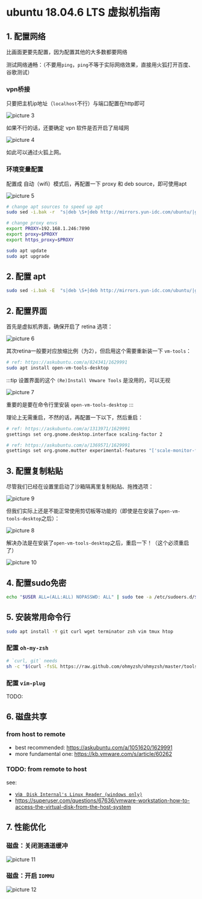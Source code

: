 # ubuntu 18.04.6 LTS 虚拟机指南

## 1. 配置网络

比画面更要先配置，因为配置其他的大多数都要网络

测试网络通畅：（不要用`ping`，`ping`不等于实际网络效果，直接用火狐打开百度、谷歌测试）

### vpn桥接

只要把主机ip地址（`localhost`不行）与端口配置在http即可

![picture 3](.imgs/full-guide_ubuntu-in-vmware-1663146396647-0cd496b89408bfd8ddf553bc9233d09fcd5f8e2ecc63e246910ef58d63a3ce0c.png)  
 
如果不行的话，还要确定 vpn 软件是否开启了局域网

![picture 4](.imgs/full-guide_ubuntu-in-vmware-1663146484586-64c7c7e1e95d8e889ddae155ff73fea200f9edc0cc08c8b0a0df721585c0603b.png)  

如此可以通过火狐上网。

### 环境变量配置

配置成 自动（wifi）模式后，再配置一下 proxy 和 deb source，即可使用apt

![picture 5](.imgs/full-guide_ubuntu-in-vmware-1663147163153-878049e7a6ed2afef9fa8c9a70114c5089d4bf8129b3862750e9403f6f9d603b.png)  

```sh
# change apt sources to speed up apt
sudo sed -i.bak -r  "s|deb \S+|deb http://mirrors.yun-idc.com/ubuntu/|g" /etc/apt/sources.list
```

```sh
# change proxy envs
export PROXY=192.168.1.246:7890
export proxy=$PROXY
export https_proxy=$PROXY

sudo apt update
sudo apt upgrade
```

## 2. 配置 apt

```sh
sudo sed -i.bak -E  "s|deb \S+|deb http://mirrors.yun-idc.com/ubuntu/|g" /etc/apt/sources.list

```

## 2. 配置界面

首先是虚拟机界面，确保开启了 retina 选项：

![picture 6](.imgs/full-guide_ubuntu-in-vmware-1663148898692-00b615c34a41ef0ef8ba1b8374e7f2157d7621c6b05af956f304384ceac825a0.png)  

其次retina一般要对应放缩比例（为2），但启用这个需要重新装一下 `vm-tools`：

```sh
# ref: https://askubuntu.com/a/824341/1629991
sudo apt install open-vm-tools-desktop
```

:::tip
设置界面的这个 `(Re)Install Vmware Tools` 是没用的，可以无视

![picture 7](.imgs/full-guide_ubuntu-in-vmware-1663148956529-97f8f8a8252409f88f27c1b59bf149ff08ebd5f6c707e23aecc54b03f2fb811b.png)  

重要的是要在命令行里安装 `open-vm-tools-desktop`
:::

理论上无需重启，不然的话，再配置一下以下，然后重启：

```sh
# ref: https://askubuntu.com/a/1313971/1629991
gsettings set org.gnome.desktop.interface scaling-factor 2

# ref: https://askubuntu.com/a/1369571/1629991
gsettings set org.gnome.mutter experimental-features "['scale-monitor-framebuffer']"
```

## 3. 配置复制粘贴

尽管我们已经在设置里启动了沙箱隔离里复制粘贴、拖拽选项：

![picture 9](.imgs/full-guide_ubuntu-in-vmware-1663149079265-d849ee71f1dfe67ff1a7104bf74b878111e68ab3981ea93556543efff5ac75ae.png)  

但我们实际上还是不能正常使用剪切板等功能的（即使是在安装了`open-vm-tools-desktop`之后）：

![picture 8](.imgs/full-guide_ubuntu-in-vmware-1663149059174-ce02766e69bd39fbc246729e331844381d983ca61445d2d42b20a830280019b6.png)  

解决办法是在安装了`open-vm-tools-desktop`之后，重启一下！（这个必须重启了）

![picture 10](.imgs/full-guide_ubuntu-in-vmware-1663149214216-eebb1047ac3585c2a439ddc484647ab6bfcc00c500da671e8c2152f47d8d0c3a.png)  

## 4. 配置sudo免密

```sh
echo "$USER ALL=(ALL:ALL) NOPASSWD: ALL" | sudo tee -a /etc/sudoers.d/$USER
```

## 5. 安装常用命令行

```sh
sudo apt install -Y git curl wget terminator zsh vim tmux htop
```

### 配置 `oh-my-zsh`

```sh
# `curl, git` needs
sh -c "$(curl -fsSL https://raw.github.com/ohmyzsh/ohmyzsh/master/tools/install.sh)"
```

### 配置 `vim-plug`

TODO: 

## 6. 磁盘共享

### from host to remote

- best recommended: https://askubuntu.com/a/1051620/1629991
- more fundamental one: https://kb.vmware.com/s/article/60262

### TODO: from remote to host

see:

- [via ` Disk Internal's Linux Reader (windows only)`](https://superuser.com/a/1077650/1365851)
- https://superuser.com/questions/67636/vmware-workstation-how-to-access-the-virtual-disk-from-the-host-system

## 7. 性能优化

### 磁盘：关闭测通道缓冲

![picture 11](.imgs/full-guide_ubuntu-in-vmware-1663150798868-7fbad6712c34b901a220e3f19164c2d76ff9d5f012f696dbfd962f2a3bce72c2.png)  

### 磁盘：开启 `IOMMU`

![picture 12](.imgs/full-guide_ubuntu-in-vmware-1663150811861-9351c760199bea9ae5bfaa9a42f8a3c416261b494d5e69868a487178a4eff2e1.png)  
